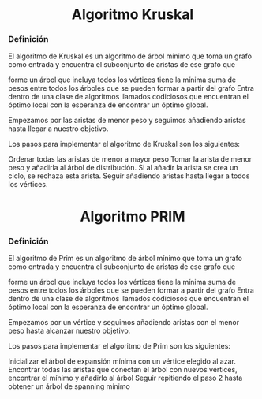 <div align="center">

# Algoritmo Kruskal  

 <div align="left">
 
 ### Definición   
El algoritmo de Kruskal es un algoritmo de árbol mínimo que toma un grafo como entrada y encuentra el subconjunto de aristas de ese grafo que

forme un árbol que incluya todos los vértices
tiene la mínima suma de pesos entre todos los árboles que se pueden formar a partir del grafo
Entra dentro de una clase de algoritmos llamados codiciosos que encuentran el óptimo local con la esperanza de encontrar un óptimo global.

Empezamos por las aristas de menor peso y seguimos añadiendo aristas hasta llegar a nuestro objetivo.

Los pasos para implementar el algoritmo de Kruskal son los siguientes:

Ordenar todas las aristas de menor a mayor peso
Tomar la arista de menor peso y añadirla al árbol de distribución. Si al añadir la arista se crea un ciclo, se rechaza esta arista.
Seguir añadiendo aristas hasta llegar a todos los vértices.
<div align="center">

# Algoritmo PRIM  

 <div align="left">
 
 ### Definición
El algoritmo de Prim es un algoritmo de árbol mínimo que toma un grafo como entrada y encuentra el subconjunto de aristas de ese grafo que

forme un árbol que incluya todos los vértices
tiene la mínima suma de pesos entre todos los árboles que se pueden formar a partir del grafo
Entra dentro de una clase de algoritmos llamados codiciosos que encuentran el óptimo local con la esperanza de encontrar un óptimo global.

Empezamos por un vértice y seguimos añadiendo aristas con el menor peso hasta alcanzar nuestro objetivo.

Los pasos para implementar el algoritmo de Prim son los siguientes:

Inicializar el árbol de expansión mínima con un vértice elegido al azar.
Encontrar todas las aristas que conectan el árbol con nuevos vértices, encontrar el mínimo y añadirlo al árbol
Seguir repitiendo el paso 2 hasta obtener un árbol de spanning mínimo
